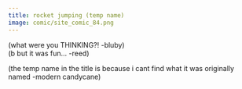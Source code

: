 ```yaml
---
title: rocket jumping (temp name)
image: comic/site_comic_84.png
---
```

(what were you THINKING?! -bluby)  
(b but it was fun... -reed)  
  
(the temp name in the title is because i cant find what it was originally named -modern candycane)
